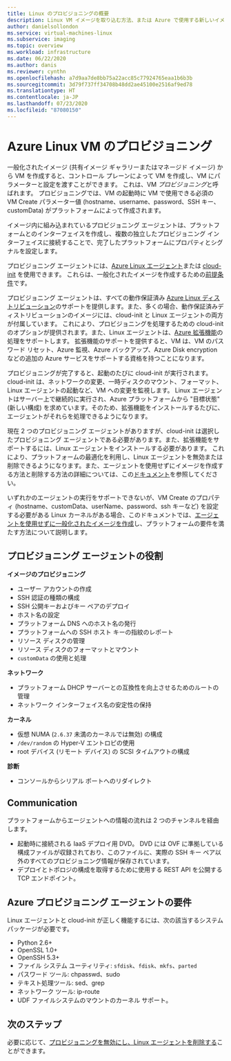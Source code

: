 ```yaml
---
title: Linux のプロビジョニングの概要
description: Linux VM イメージを取り込む方法、または Azure で使用する新しいイメージを作成する方法の概要です。
author: danielsollondon
ms.service: virtual-machines-linux
ms.subservice: imaging
ms.topic: overview
ms.workload: infrastructure
ms.date: 06/22/2020
ms.author: danis
ms.reviewer: cynthn
ms.openlocfilehash: a7d9aa7de8bb75a22acc85c77924765eaa1b6b3b
ms.sourcegitcommit: 3d79f737ff34708b48dd2ae45100e2516af9ed78
ms.translationtype: HT
ms.contentlocale: ja-JP
ms.lasthandoff: 07/23/2020
ms.locfileid: "87080150"
---
```

# <a name="azure-linux-vm-provisioning"></a>Azure Linux VM のプロビジョニング
一般化されたイメージ (共有イメージ ギャラリーまたはマネージド イメージ) から VM を作成すると、コントロール プレーンによって VM を作成し、VM にパラメーターと設定を渡すことができます。 これは、VM *プロビジョニング*と呼ばれます。 プロビジョニングでは、VM の起動時に VM で使用できる必須の VM Create パラメーター値 (hostname、username、password、SSH キー、customData) がプラットフォームによって作成されます。 

イメージ内に組み込まれているプロビジョニング エージェントは、プラットフォームとのインターフェイスを作成し、複数の独立したプロビジョニング インターフェイスに接続することで、完了したプラットフォームにプロパティとシグナルを設定します。 

プロビジョニング エージェントには、[Azure Linux エージェント](../extensions/agent-linux.md)または [cloud-init](./using-cloud-init.md) を使用できます。 これらは、一般化されたイメージを作成するための[前提条件](create-upload-generic.md)です。

プロビジョニング エージェントは、すべての動作保証済み [Azure Linux ディストリビューション](./endorsed-distros.md)のサポートを提供します。また、多くの場合、動作保証済みディストリビューションのイメージには、cloud-init と Linux エージェントの両方が付属しています。 これにより、プロビジョニングを処理するための cloud-init のオプションが提供されます。また、Linux エージェントは、[Azure 拡張機能](../extensions/features-windows.md)の処理をサポートします。 拡張機能のサポートを提供すると、VM は、VM のパスワード リセット、Azure 監視、Azure バックアップ、Azure Disk encryption などの追加の Azure サービスをサポートする資格を持つことになります。

プロビジョニングが完了すると、起動のたびに cloud-init が実行されます。 cloud-init は、ネットワークの変更、一時ディスクのマウント、フォーマット、Linux エージェントの起動など、VM への変更を監視します。 Linux エージェントはサーバー上で継続的に実行され、Azure プラットフォームから "目標状態" (新しい構成) を求めています。そのため、拡張機能をインストールするたびに、エージェントがそれらを処理できるようになります。

現在 2 つのプロビジョニング エージェントがありますが、cloud-init は選択したプロビジョニング エージェントである必要があります。また、拡張機能をサポートするには、Linux エージェントをインストールする必要があります。 これにより、プラットフォームの最適化を利用し、Linux エージェントを無効または削除できるようになります。また、エージェントを使用せずにイメージを作成する方法と削除する方法の詳細については、この[ドキュメント](disable-provisioning.md)を参照してください。

いずれかのエージェントの実行をサポートできないが、VM Create のプロパティ (hostname、customData、userName、password、ssh キーなど) を設定する必要がある Linux カーネルがある場合、このドキュメントでは、[エージェントを使用せずに一般化されたイメージを作成](no-agent.md)し、プラットフォームの要件を満たす方法について説明します。


## <a name="provisioning-agent-responsibilities"></a>プロビジョニング エージェントの役割

**イメージのプロビジョニング**
  
- ユーザー アカウントの作成
- SSH 認証の種類の構成
- SSH 公開キーおよびキー ペアのデプロイ
- ホスト名の設定
- プラットフォーム DNS へのホスト名の発行
- プラットフォームへの SSH ホスト キーの指紋のレポート
- リソース ディスクの管理
- リソース ディスクのフォーマットとマウント
- `customData` の使用と処理
 
**ネットワーク**
  
- プラットフォーム DHCP サーバーとの互換性を向上させるためのルートの管理
- ネットワーク インターフェイス名の安定性の保持

**カーネル**
  
- 仮想 NUMA (`2.6.37` 未満のカーネルでは無効) の構成
- `/dev/random` の Hyper-V エントロピの使用
- root デバイス (リモート デバイス) の SCSI タイムアウトの構成

**診断**
  
- コンソールからシリアル ポートへのリダイレクト

## <a name="communication"></a>Communication
プラットフォームからエージェントへの情報の流れは 2 つのチャンネルを経由します。

- 起動時に接続される IaaS デプロイ用 DVD。 DVD には OVF に準拠している構成ファイルが収録されており、このファイルに、実際の SSH キー ペア以外のすべてのプロビジョニング情報が保存されています。
- デプロイとトポロジの構成を取得するために使用する REST API を公開する TCP エンドポイント。


## <a name="azure-provisioning-agent-requirements"></a>Azure プロビジョニング エージェントの要件
Linux エージェントと cloud-init が正しく機能するには、次の該当するシステム パッケージが必要です。
- Python 2.6+
- OpenSSL 1.0+
- OpenSSH 5.3+
- ファイル システム ユーティリティ: `sfdisk`、`fdisk`、`mkfs`、`parted`
- パスワード ツール: chpasswd、sudo
- テキスト処理ツール: sed、grep
- ネットワーク ツール: ip-route
- UDF ファイルシステムのマウントのカーネル サポート。

## <a name="next-steps"></a>次のステップ

必要に応じて、[プロビジョニングを無効にし、Linux エージェントを削除する](disable-provisioning.md)ことができます。
